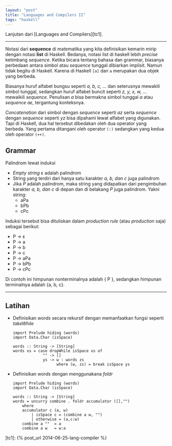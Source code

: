 ```yaml
---
layout: "post"
title: "Languages and Compilers II"
tags: "haskell"
---
```


Lanjutan dari [Languages and Compilers][tc1].

----

Notasi dari **sequence** di matematika yang kita definisikan kemarin mirip
dengan notasi **list** di Haskell. Bedanya, notasi list di haskell lebih
*precise* ketimbang *sequence*. Ketika bicara tentang bahasa dan grammar,
biasanya perbedaan antara simbol atau *sequence* tunggal dibiarkan implisit.
Namun tidak begitu di Haskell. Karena di Haskell `[a]` dan `a` merupakan dua
objek yang berbeda.

Biasanya huruf alfabet bungsu seperti *a, b, c, ...* dan seterusnya mewakili
simbol tunggal, sedangkan huruf alfabet buncit seperti *z, y, x, w, ...*
mewaikili *sequence*. Penulisan *a* bisa bermakna simbol tunggal *a* atau
*sequence* *aε*, tergantung konteksnya.

*Concatenation* dari simbol dengan *sequence* seperti *az* serta *sequence*
dengan *sequence* seperti *yz* bisa dipahami lewat alfabet yang digunakan.
Tapi di Haskell, dua hal tersebut dibedakan oleh dua operator yang berbeda.
Yang pertama ditangani oleh operator `(:)` sedangkan yang kedua oleh
operator `(++)`.

## Grammar

Palindrom lewat induksi

- *Empty string* ε adalah palindrom
- String yang terdiri dari hanya satu karakter *a, b, dan c* juga palindrom
- Jika *P* adalah palindrom, maka string yang didapatkan dari pengimbuhan
  karakter *a, b, dan c* di depan dan di belakang *P* juga palindrom.
  Yakni string:
  - aPa
  - bPb
  - cPc

Induksi tersebut bisa dituliskan dalam *production rule* (atau
*production* saja) sebagai berikut:

- P → ε 
- P → a
- P → b
- P → c
- P → aPa
- P → bPb
- P → cPc

Di contoh ini himpunan nonterminalnya adalah { P }, sedangkan himpunan
terminalnya adalah {a, b, c}.

----

## Latihan

* Definisikan *words* secara rekursif dengan memanfaatkan fungsi seperti
  *takeWhile*

      import Prelude hiding (words)
      import Data.Char (isSpace)

      words :: String -> [String]
      words xs = case dropWhile isSpace xs of
                   "" -> []
                   ys -> w : words zs
                         where (w, zs) = break isSpace ys

* Definisikan *words* dengan menggunakana *foldr*

      import Prelude hiding (words)                
      import Data.Char (isSpace)                   
                                                  
      words :: String -> [String]
      words = uncurry combine . foldr accumulator ([],"")
          where
          accumulator c (a, w)
              | isSpace c = (combine a w, "")
              | otherwise = (a,c:w)
          combine a ""  = a
          combine a w   = w:a

[tc1]: {% post_url 2014-06-25-lang-compiler %}
